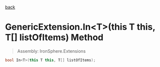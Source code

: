 ﻿

[back](/IronSphere.Extensions/types/GenericExtension)

# GenericExtension.In&lt;T&gt;(this T this, T[] listOfItems) Method

> Assembly: IronSphere.Extensions

```csharp
bool In<T>(this T this, T[] listOfItems);
```



 